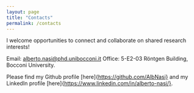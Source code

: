 ```yaml
---
layout: page
title: "Contacts"
permalink: /contacts
---
```


<link rel="stylesheet" href="/assets/css/override.css">

I welcome opportunities to connect and collaborate on shared research interests!

Email: alberto.nasi@phd.unibocconi.it
Office: 5-E2-03 Röntgen Building, Bocconi University.

Please find my Github profile [here]{https://github.com/AlbNasi} and my LinkedIn profile [here]{https://www.linkedin.com/in/alberto-nasi/}.

